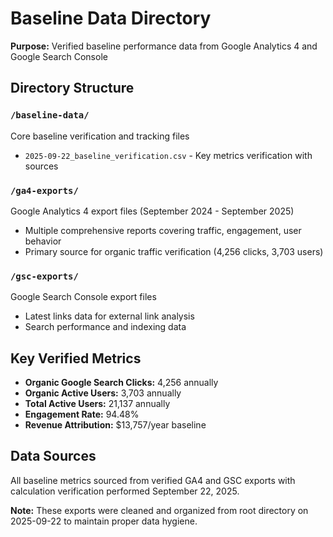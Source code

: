 # Baseline Data Directory

**Purpose:** Verified baseline performance data from Google Analytics 4 and Google Search Console

## Directory Structure

### `/baseline-data/`
Core baseline verification and tracking files
- `2025-09-22_baseline_verification.csv` - Key metrics verification with sources

### `/ga4-exports/`
Google Analytics 4 export files (September 2024 - September 2025)
- Multiple comprehensive reports covering traffic, engagement, user behavior
- Primary source for organic traffic verification (4,256 clicks, 3,703 users)

### `/gsc-exports/`
Google Search Console export files
- Latest links data for external link analysis
- Search performance and indexing data

## Key Verified Metrics

- **Organic Google Search Clicks:** 4,256 annually
- **Organic Active Users:** 3,703 annually
- **Total Active Users:** 21,137 annually
- **Engagement Rate:** 94.48%
- **Revenue Attribution:** $13,757/year baseline

## Data Sources

All baseline metrics sourced from verified GA4 and GSC exports with calculation verification performed September 22, 2025.

**Note:** These exports were cleaned and organized from root directory on 2025-09-22 to maintain proper data hygiene.